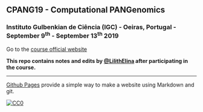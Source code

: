 ## CPANG19 - Computational PANGenomics

###  Instituto Gulbenkian de Ciência (IGC) - Oeiras, Portugal - September 9<sup>th</sup> - September 13<sup>th</sup> 2019
Go to the [course official website](http://gtpb.igc.gulbenkian.pt/bicourses/2019/CPANG19/)

**This repo contains notes and edits by [@LilithElina](https://github.com/LilithElina) after participating in the course.**

---

[Github Pages](https://pages.github.com) provide a simple way to make a website using Markdown and git.


[![CC0](https://i.creativecommons.org/p/zero/1.0/88x31.png)](https://creativecommons.org/publicdomain/zero/1.0/)
